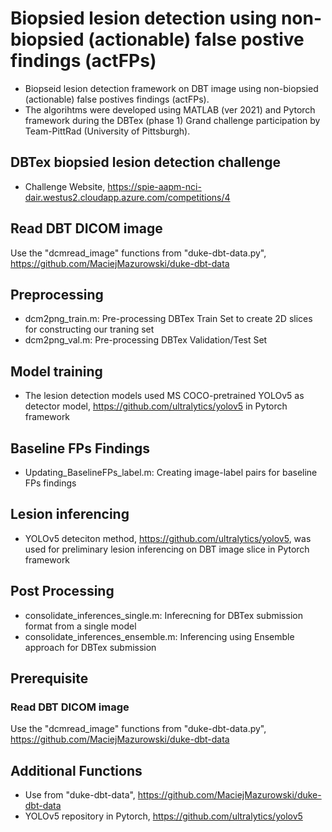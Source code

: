 # Biopsied lesion detection using non-biopsied (actionable) false postive findings (actFPs)
- Biopseid lesion detection framework on DBT image using non-biopsied (actionable) false postives findings (actFPs). 
- The algorihtms were developed using MATLAB (ver 2021) and Pytorch framework during the DBTex (phase 1) Grand challenge participation by Team-PittRad (University of Pittsburgh).


## DBTex biopsied lesion detection challenge
- Challenge Website, https://spie-aapm-nci-dair.westus2.cloudapp.azure.com/competitions/4

## Read DBT DICOM image
Use the "dcmread_image" functions from "duke-dbt-data.py",
https://github.com/MaciejMazurowski/duke-dbt-data

## Preprocessing
- dcm2png_train.m: Pre-processing DBTex Train Set to create 2D slices for constructing our traning set
- dcm2png_val.m: Pre-processing DBTex Validation/Test Set

## Model training
- The lesion detection models used MS COCO-pretrained YOLOv5 as detector model, https://github.com/ultralytics/yolov5 in Pytorch framework


## Baseline FPs Findings 
- Updating_BaselineFPs_label.m: Creating image-label pairs for baseline FPs findings


## Lesion inferencing
- YOLOv5 deteciton method, https://github.com/ultralytics/yolov5, was used for preliminary lesion inferencing on DBT image slice in Pytorch framework

## Post Processing
- consolidate_inferences_single.m: Inferecning for DBTex submission format from a single model 
- consolidate_inferences_ensemble.m: Inferencing using Ensemble approach for DBTex submission

## Prerequisite
### Read DBT DICOM image
Use the "dcmread_image" functions from "duke-dbt-data.py",
https://github.com/MaciejMazurowski/duke-dbt-data


## Additional Functions
- Use from "duke-dbt-data", https://github.com/MaciejMazurowski/duke-dbt-data
- YOLOv5 repository in Pytorch, https://github.com/ultralytics/yolov5

